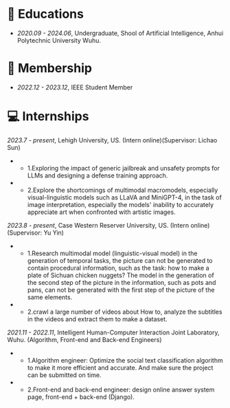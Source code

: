 
# 📖 Educations
- *2020.09 - 2024.06*, Undergraduate, Shool of Artificial Intelligence, Anhui Polytechnic University Wuhu.

# 🧢 Membership
- *2022.12 - 2023.12*, IEEE Student Member

# 💻 Internships
 *2023.7 - present*, Lehigh University, US. (Intern online)(Supervisor: Lichao Sun)
- - 1.Exploring the impact of generic jailbreak and unsafety prompts for LLMs and designing a defense training approach.
- - 2.Explore the shortcomings of multimodal macromodels, especially visual-linguistic models such as LLaVA and MiniGPT-4, in the task of image interpretation, especially the models' inability to accurately appreciate art when confronted with artistic images.

 *2023.8 - present*, Case Western Reserver University, US. (Intern online)(Supervisor: Yu Yin)
- - 1.Research multimodal model (linguistic-visual model) in the generation of temporal tasks, the picture can not be generated to contain procedural information, such as the task: how to make a plate of Sichuan chicken nuggets? The model in the generation of the second step of the picture in the information, such as pots and pans, can not be generated with the first step of the picture of the same elements.
- - 2.crawl a large number of videos about How to, analyze the subtitles in the videos and extract them to make a dataset.

 *2021.11 - 2022.11*, Intelligent Human-Computer Interaction Joint Laboratory, Wuhu. (Algorithm, Front-end and Back-end Engineers)
- - 1.Algorithm engineer: Optimize the social text classification algorithm to make it more efficient and accurate. And make sure the project can be submitted on time.
- - 2.Front-end and back-end engineer: design online answer system page, front-end + back-end (Django).
